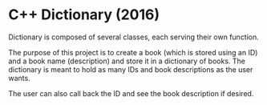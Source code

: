# C++ Dictionary (2016)
Dictionary is composed of several classes, each serving their own function.

The purpose of this project is to create a book (which is stored using an ID) and a book name (description) and store it in a dictionary of books. The dictionary is meant to hold as many IDs and book descriptions as the user wants. 

The user can also call back the ID and see the book description if desired.

